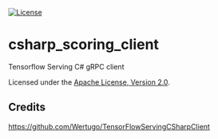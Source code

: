 [![License](http://img.shields.io/:license-apache%202.0-brightgreen.svg)](http://www.apache.org/licenses/LICENSE-2.0.html)

# csharp_scoring_client
Tensorflow Serving C# gRPC client

Licensed under the [Apache License, Version 2.0](http://www.apache.org/licenses/LICENSE-2.0).

## Credits
https://github.com/Wertugo/TensorFlowServingCSharpClient